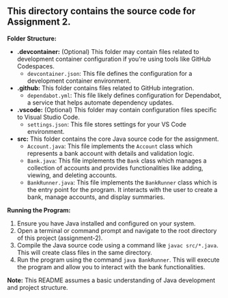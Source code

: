
## This directory contains the source code for Assignment 2.

**Folder Structure:**

- **.devcontainer:** (Optional) This folder may contain files related to development container configuration if you're using tools like GitHub Codespaces.
  - ``devcontainer.json``: This file defines the configuration for a development container environment.
- **.github:** This folder contains files related to GitHub integration.
  - ``dependabot.yml``: This file likely defines configuration for Dependabot, a service that helps automate dependency updates.
- **.vscode:** (Optional) This folder may contain configuration files specific to Visual Studio Code.
  - ``settings.json``: This file stores settings for your VS Code environment.
- **src:** This folder contains the core Java source code for the assignment.
  - ``Account.java``: This file implements the ``Account`` class which represents a bank account with details and validation logic.
  - ``Bank.java``: This file implements the ``Bank`` class which manages a collection of accounts and provides functionalities like adding, viewing, and deleting accounts.
  - ``BankRunner.java``: This file implements the ``BankRunner`` class which is the entry point for the program. It interacts with the user to create a bank, manage accounts, and display summaries.

**Running the Program:**

1. Ensure you have Java installed and configured on your system.
2. Open a terminal or command prompt and navigate to the root directory of this project (assignment-2).
3. Compile the Java source code using a command like ``javac src/*.java``. This will create class files in the same directory.
4. Run the program using the command ``java BankRunner``. This will execute the program and allow you to interact with the bank functionalities.

**Note:** This README assumes a basic understanding of Java development and project structure.